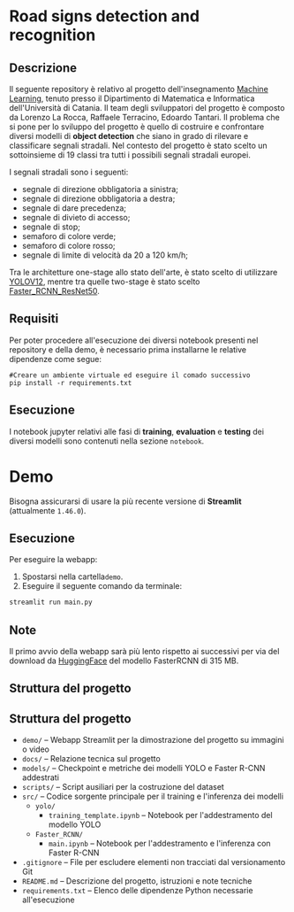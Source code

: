 # Road signs detection and recognition

## Descrizione
Il seguente repository è relativo al progetto dell'insegnamento [Machine Learning](https://www.dmi.unict.it/farinella/ML/), tenuto presso il Dipartimento di Matematica e Informatica dell'Università di Catania.  Il team degli sviluppatori del progetto è composto da Lorenzo La Rocca, Raffaele Terracino, Edoardo Tantari.
Il problema che si pone per lo sviluppo del progetto  è quello di costruire e confrontare diversi modelli di **object detection** che siano in grado di rilevare e classificare segnali stradali. Nel contesto del progetto è stato scelto un sottoinsieme di 19 classi tra tutti i possibili segnali stradali europei.  

I segnali stradali sono i seguenti:  
* segnale di direzione obbligatoria a sinistra;
* segnale di direzione obbligatoria a destra;
* segnale di dare precedenza;
* segnale di divieto di accesso;
* segnale di stop;
* semaforo di colore verde;
* semaforo di colore rosso;
* segnale di limite di velocità da 20 a 120 km/h;  

Tra le architetture one-stage allo stato dell'arte, è stato scelto di utilizzare [YOLOV12](https://docs.ultralytics.com/models/yolo12/), mentre tra quelle two-stage è stato scelto [Faster_RCNN_ResNet50](https://docs.pytorch.org/vision/main/models/generated/torchvision.models.detection.fasterrcnn_resnet50_fpn.html).

## Requisiti
Per poter procedere all'esecuzione dei diversi notebook presenti nel repository e della demo, è necessario prima installarne le relative dipendenze come segue:  
```
#Creare un ambiente virtuale ed eseguire il comado successivo
pip install -r requirements.txt
```
## Esecuzione
I notebook jupyter relativi alle fasi di **training**, **evaluation** e **testing** dei diversi modelli sono contenuti nella sezione `notebook`.  


# Demo

Bisogna assicurarsi di usare la più recente versione di **Streamlit** (attualmente `1.46.0`).

## Esecuzione

Per eseguire la webapp:

1. Spostarsi nella cartella`demo`.
2. Eseguire il seguente comando da terminale:

```bash
streamlit run main.py
```

## Note

Il primo avvio della webapp sarà più lento rispetto ai successivi per via del download da [HuggingFace](https://huggingface.co/) del modello FasterRCNN di 315 MB.

## Struttura del progetto

## Struttura del progetto

- `demo/` – Webapp Streamlit per la dimostrazione del progetto su immagini o video
- `docs/` – Relazione tecnica sul progetto
- `models/` – Checkpoint e metriche dei modelli YOLO e Faster R-CNN addestrati
- `scripts/` – Script ausiliari per la costruzione del dataset
- `src/` – Codice sorgente principale per il training e l'inferenza dei modelli
  - `yolo/`
    - `training_template.ipynb` – Notebook per l'addestramento del modello YOLO
  - `Faster_RCNN/`
    - `main.ipynb` – Notebook per l'addestramento e l'inferenza con Faster R-CNN
- `.gitignore` – File per escludere elementi non tracciati dal versionamento Git
- `README.md` – Descrizione del progetto, istruzioni e note tecniche
- `requirements.txt` – Elenco delle dipendenze Python necessarie all'esecuzione

